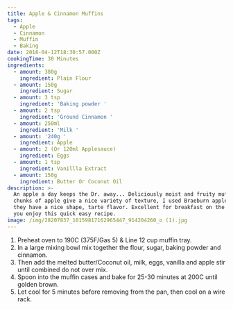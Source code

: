 ```yaml
---
title: Apple & Cinnamon Muffins
tags:
  - Apple
  - Cinnamon
  - Muffin
  - Baking
date: 2018-04-12T18:30:57.000Z
cookingTime: 30 Minutes
ingredients:
  - amount: 380g
    ingredient: Plain Flour
  - amount: 150g
    ingredient: Sugar
  - amount: 3 tsp
    ingredient: 'Baking powder '
  - amount: 2 tsp
    ingredient: 'Ground Cinnamon '
  - amount: 250ml
    ingredient: 'Milk '
  - amount: '240g '
    ingredient: Apple
  - amount: 2 (Or 120ml Applesauce)
    ingredient: Eggs
  - amount: 1 tsp
    ingredient: Vanillla Extract
  - amount: 150g
    ingredient: Butter Or Coconut Oil
description: >-
  An apple a day keeps the Dr. away... Deliciously moist and fruity muffins. The
  chunks of apple give a nice variety of texture, I used Braeburn apples because
  they have a nice shape, tarte flavor. Excellent for breakfast on the go. Hope
  you enjoy this quick easy recipe. 
image: /img/28207837_10159817162965447_914204260_o (1).jpg
---
```

1. Preheat oven to 190C (375F/Gas 5) & Line 12 cup muffin tray.
2. In a large mixing bowl mix together the flour, sugar, baking powder and cinnamon.  
3. Then add the melted butter/Coconut oil, milk, eggs, vanilla and apple stir until combined do not over mix. 
4. Spoon into the muffin cases and bake for 25-30 minutes at 200C until golden brown. 
5. Let cool for 5 minutes before removing from the pan, then cool on a wire rack.
